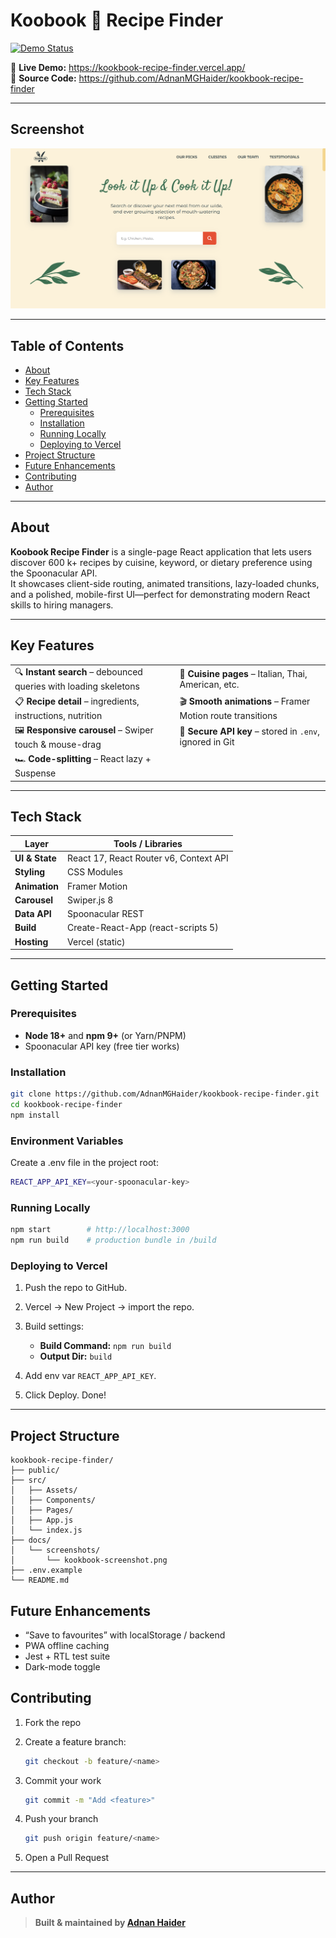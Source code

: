 # Koobook 🍳 Recipe Finder

[![Demo Status](https://img.shields.io/badge/demo-online-brightgreen?style=flat)](https://kookbook.vercel.app)

🔗 **Live Demo:** https://kookbook-recipe-finder.vercel.app/  
📂 **Source Code:** https://github.com/AdnanMGHaider/kookbook-recipe-finder

---

## Screenshot

![Koobook screenshot](docs/screenshots/kookbook-screenshot.png)

---

## Table of Contents

- [About](#about)
- [Key Features](#key-features)
- [Tech Stack](#tech-stack)
- [Getting Started](#getting-started)
  - [Prerequisites](#prerequisites)
  - [Installation](#installation)
  - [Running Locally](#running-locally)
  - [Deploying to Vercel](#deploying-to-vercel)
- [Project Structure](#project-structure)
- [Future Enhancements](#future-enhancements)
- [Contributing](#contributing)
- [Author](#author)

---

## About

**Koobook Recipe Finder** is a single-page React application that lets users discover 600 k+ recipes by cuisine, keyword, or dietary preference using the Spoonacular API.  
It showcases client-side routing, animated transitions, lazy-loaded chunks, and a polished, mobile-first UI—perfect for demonstrating modern React skills to hiring managers.

---

## Key Features

|                                                                  |                                                            |
| ---------------------------------------------------------------- | ---------------------------------------------------------- |
| 🔍 **Instant search** – debounced queries with loading skeletons | 🍝 **Cuisine pages** – Italian, Thai, American, etc.       |
| 📋 **Recipe detail** – ingredients, instructions, nutrition      | 🎬 **Smooth animations** – Framer Motion route transitions |
| 🖼 **Responsive carousel** – Swiper touch & mouse-drag            | 🔐 **Secure API key** – stored in `.env`, ignored in Git   |
| 🏎 **Code-splitting** – React lazy + Suspense                     |

---

## Tech Stack

| Layer          | Tools / Libraries                      |
| -------------- | -------------------------------------- |
| **UI & State** | React 17, React Router v6, Context API |
| **Styling**    | CSS Modules                            |
| **Animation**  | Framer Motion                          |
| **Carousel**   | Swiper.js 8                            |
| **Data API**   | Spoonacular REST                       |
| **Build**      | Create-React-App (react-scripts 5)     |
| **Hosting**    | Vercel (static)                        |

---

## Getting Started

### Prerequisites

- **Node 18+** and **npm 9+** (or Yarn/PNPM)
- Spoonacular API key (free tier works)

### Installation

```bash
git clone https://github.com/AdnanMGHaider/kookbook-recipe-finder.git
cd kookbook-recipe-finder
npm install
```

### Environment Variables

Create a .env file in the project root:

```bash
REACT_APP_API_KEY=<your-spoonacular-key>
```

### Running Locally

```bash
npm start        # http://localhost:3000
npm run build    # production bundle in /build
```

### Deploying to Vercel

1. Push the repo to GitHub.
2. Vercel → New Project → import the repo.
3. Build settings:

   - **Build Command:** `npm run build`
   - **Output Dir:** `build`

4. Add env var `REACT_APP_API_KEY`.
5. Click Deploy. Done!

---

## Project Structure

```text
kookbook-recipe-finder/
├── public/
├── src/
│   ├── Assets/
│   ├── Components/
│   ├── Pages/
│   ├── App.js
│   └── index.js
├── docs/
│   └── screenshots/
│       └── kookbook-screenshot.png
├── .env.example
└── README.md
```

## Future Enhancements

- “Save to favourites” with localStorage / backend
- PWA offline caching
- Jest + RTL test suite
- Dark-mode toggle

## Contributing

1. Fork the repo
2. Create a feature branch:
   ```bash
   git checkout -b feature/<name>
   ```
3. Commit your work
   ```bash
   git commit -m "Add <feature>"
   ```
4. Push your branch

   ```bash
   git push origin feature/<name>
   ```

5. Open a Pull Request

---

## Author

> **Built & maintained by [Adnan Haider](https://www.linkedin.com/in/adnan-haider-dev/)**
